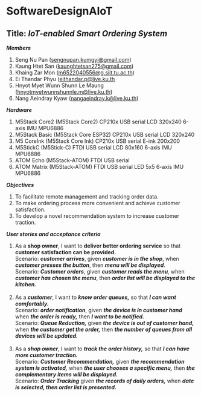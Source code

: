 # SoftwareDesignAIoT
## Title: ***IoT-enabled Smart Ordering System***

***Members***
1. Seng Nu Pan (sengnupan.kumgyi@gmail.com)
2. Kaung Htet San (kaunghtetsan275@gmail.com)
3. Khaing Zar Mon (m6522040556@g.siit.tu.ac.th)
4. Ei Thandar Phyu (eithandar.p@live.ku.th
5. Hnyot Myet Wunn Shunn Le Maung (hnyotmyetwunnshunnle.m@live.ku.th)
6. Nang Aeindray Kyaw (nangaeindray.k@live.ku.th)

***Hardware***
1. M5Stack Core2 (M5Stack Core2)
    CP210x USB serial
    LCD 320x240
    6-axis IMU MPU6886
2. M5Stack Basic (M5Stack Core ESP32)
    CP210x USB serial
    LCD 320x240
3. M5 CoreInk (M5Stack Core Ink)
    CP210x USB serial
    E-ink 200x200
4. M5StickC (M5Stick-C)
    FTDI USB serial
    LCD 80x160
    6-axis IMU MPU6886
5. ATOM Echo (M5Stack-ATOM)
    FTDI USB serial
6. ATOM Matrix (M5Stack-ATOM)
    FTDI USB serial
    LED 5x5
    6-axis IMU MPU6886

***Objectives***
1. To facilitate remote management and tracking order data.
2. To make ordering process more convenient and achieve customer satisfaction.
3. To develop a novel recommendation system to increase customer traction.

***User stories and acceptance criteria***
1. As a **shop owner**, I want to **deliver better ordering service** so that **customer satisfaction can be provided.** <br>
    Scenario: ***customer arrives***, given ***customer is in the shop***, when ***customer presses the button***, then ***menu  will be displayed***. <br>
    Scenario: ***Customer orders***, given ***customer reads the menu***, when ***customer has chosen the menu***, then ***order list will be displayed to the kitchen.*** <br><br>
2. As a ***customer***, I want to ***know order queues,*** so that ***I can want comfortably.*** <br>
    Scenario: ***order notification***, given ***the device is in customer hand*** when ***the order is ready,*** then ***I want to be notified.*** <br>
    Scenario: ***Queue Reduction,*** given ***the device is out of customer hand,*** when ***the customer get the order,*** then ***the number of queues from all devices will be updated.*** <br><br>
3. As a ***shop owner***, I want to ***track the order history,*** so that ***I can have more customer traction.*** <br>
    Scenario: ***Customer Recommendation,*** given ***the recommendation system is activated,*** when ***the user chooses a specific menu,*** then ***the complementary items will be displayed.*** <br>
    Scenario: ***Order Tracking*** given ***the records of daily orders,*** when ***date is selected, then order list is presented.*** <br><br>
